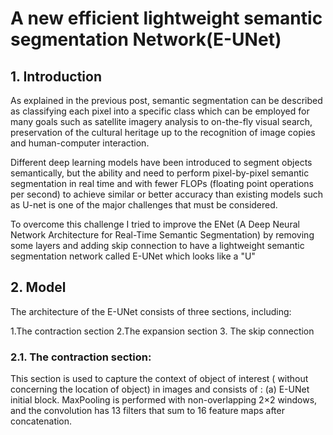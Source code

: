 

# A new efficient lightweight semantic segmentation Network(E-UNet)

## 1. Introduction

As explained in the previous post, semantic segmentation can be described as classifying each pixel into a specific class which can be employed for many goals such as satellite imagery analysis to on-the-fly visual search, preservation of the cultural heritage up to the recognition of image copies and human-computer interaction.

Different deep learning models have been introduced to segment objects semantically, but the ability and need to perform pixel-by-pixel semantic segmentation in real time and with fewer FLOPs (floating point operations per second) to achieve similar or better accuracy than existing models such as U-net is one of the major challenges that must be considered.

To overcome this challenge I tried to improve the ENet (A Deep Neural Network Architecture for Real-Time Semantic Segmentation) by removing some layers and adding skip connection to have a lightweight semantic segmentation network called E-UNet which looks like a "U"

## 2. Model
The architecture of the E-UNet consists of three sections, including:

 1.The contraction section
 2.The expansion section
 3. The skip connection
 
### 2.1. The contraction section:

This section is used to capture the context of object of interest ( without concerning the location of object) in images and consists of :
(a) E-UNet initial block. MaxPooling is performed with non-overlapping 2×2 windows, and the convolution has 13 filters that sum to 16 feature maps after concatenation.
